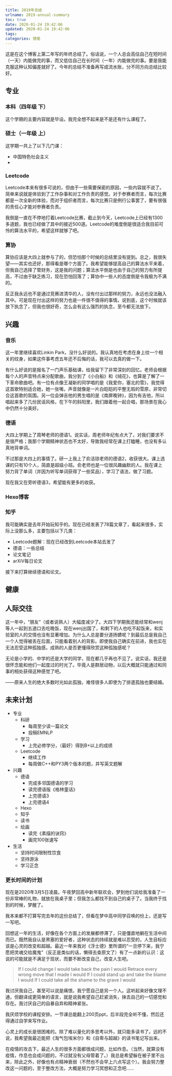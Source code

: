 ```yaml
---
title: 2019年总结
urlname: 2019-annual-summary
toc: true
date: 2020-01-24 19:42:06
updated: 2020-01-24 19:42:06
tags:
categories: 随笔
---
```


这是在这个博客上第二年写的年终总结了。俗话说，一个人总会高估自己在短时间（一天）内能做完的事，而又低估自己在长时间（一年）内能做完的事。要是我能克服这种认知偏差就好了。今年的总结不准备再写成流水账，分不同方向总结比较好。

<!--more-->

## 专业

### 本科（四年级 下）

这个学期的主要内容就是毕设。我完全想不起来是不是还有什么课程了。

### 硕士（一年级 上）

这学期一共上了以下几门课：

* 中国特色社会主义
* 

### Leetcode

Leetcode本来有很多可说的，但由于一些需要保密的原因，一些内容就不说了。简单来说就是体验到了工作杂事和对工作负责的感觉。对于参赛者而言，每次比赛都是一次全新的体验，而对于组织者而言，每次比赛只是例行公事罢了，要有很强的责任心才能对参赛者负责。

我倒是一直在不停地打着Leetcode比赛，截止到今天，Leetcode上已经有1300多道题，我也已经做了其中的接近500道。Leetcode的难度倒是很适合我目前可怜的算法水平的，希望这样就够了吧。

### 算协

算协应该是大四上就参与了的，但恐怕那个时候的总结里没有提到。总之，我很失望——其实也还好，那得看是哪个方面了。我希望能够提高自己的算法水平来着，但我自己选择了管财务，这是我的问题；算法水平倒是也由于自己的努力有所提高，不过由于缺乏练习，现在恐怕回落了；算协中一些人的态度倒是令我极为不满的。

反正我永远也不是通过竞赛进清华的人，没有付出过那样的努力，永远也没法融入其中。可是现在付出这样的努力也是一件很不值得的事情。说到底，这个时候就该放下执念了，但我也很好奇，怎么会有这么强烈的执念，至今都无法放下。

## 兴趣

### 音乐

这一年里继续喜欢Linkin Park，没什么好说的。我认真地在考虑在身上纹一个相关的纹身，如果这件事考虑五年还不后悔的话，我可以去真的做一下。

有什么好说的是报名了一门声乐基础课，给我留下了非常深刻的回忆。老师会根据每个人的声音特点来分配歌曲，我分到了《小白船》和《绒花》，也算是了解了一下革命歌曲吧。有一位有点像王凝新的同学唱的是《我爱你，塞北的雪》，我觉得这首歌特别适合她，她一张嘴，声音就像是一片白皑皑的平整无瑕的雪原，非常切合这首歌的氛围。另一位会弹吉他的男生唱的是《南屏晚钟》，因为有吉他，所以唱起来多了几份民谣风格，在下午的斜阳里，我们跟着他一起合唱，那场景在我心中仍然十分美好。

### 德语

大四上学期上了周琴老师的德语1。说实话，周老师年纪有点大了，对我们要求不是很严格；我那个学期精神状态也不太好，导致我经常在课上打瞌睡，也没有多认真地背单词。

不过那是大四上的事情了。研一上我上了俞洁琼老师的德语2，收获很大。课上选课的只有10个人，简直是超级小班。俞老师也是一位很风趣幽默的人。我在课上努力背了单词（并因为听写单词获得了一些奖品），学习了语法，做了习题。

现在我又在旁听德语3，希望能有更多的收获。

### Hexo博客

### 知乎

我可能确实是去年开始玩知乎的。现在已经发表了78篇文章了，看起来很多，实际上没那么多，主要包括以下几类：

* Leetcode题解：现在已经改到Leetcode本站去发了
* 德语：一些总结
* 论文笔记
* arXiV每日论文

接下来打算继续德语和论文。

## 健康

## 人际交往

这一年中，“朋友”（或者说熟人）大幅度减少了。大四下学期我还能经常和wenj等人一起到五道口去吃晚饭，现在wenj出国了，和剩下的人也吃不起饭来，和实验室的人的交情也没有显著增加。为什么人总是要分道扬镳呢？到最后总是我自己一个人觉得被丢在后面，只能看着别人的背影。即使我自己确实在前进，我也实在无法忍受这种孤独感。成熟的人是否更懂得欣赏这种孤独感呢？

无论是小学的、中学的还是大学的同学，现在都几乎再也不见了。说实话，我还是很怀念能和他们一起度过的时光了。毕竟人是群居动物，以后大概就只能通过和同事的相处获得这种感觉了吧。

——原来人生的绝大多数时光如此孤独，难怪很多人即使为了排遣孤独也要结婚。

## 未来计划

* 专业
  * 科研
    * 每周至少读一篇论文
    * 投稿EMNLP
  * 学习
    * 上完必修学分，（最好）得到B+以上的成绩
  * Leetcode
    * 继续工作
    * 每周做C++和PY3两个版本的题，并写英文题解
* 兴趣
  * 德语
    * 完成多邻国德语的学习
    * 读完德语版《格林童话》
    * 上完德语3
    * 上完德语4
  * Hexo
  * 知乎
  * 读书
  * 绘画
    * 读完《素描的诀窍》
    * 画完100张速写
* 生活
  * 坚持时间限制性饮食
  * 坚持游泳
  * 学习正念

### 更长时间的计划

现在是2020年3月5日凌晨。午夜梦回高中新年联欢会，梦到他们说给我准备了一份非常棒的礼物，就放在我桌子里；但我怎么都找不到自己的桌子了。当我终于找到的时候，梦醒了。

我本来都不打算写完去年的这份总结了，但看在梦中高中同学召唤的份上，还是写一写吧。

回想这一年的生活，好像在各个方面上的发展都停滞了，只是僵直地躺在生活中间而已。既然我自认是黑塞的爱好者，这种状态的持续就是难以忍受的，人生目标应该是心灵的改变和超越。最近一年来我对《浮士德》里所谓的“一旦停下来，我宁愿把灵魂交给魔鬼”（反正是类似的话，懒得去查原文了）有了一点新的认识：这说的可能就是不满足于现状，而要不断改变自己，改变人生吧。

>If I could change I would take back the pain I would
>Retrace every wrong move that I made I would
>If I could stand up and take the blame I would
>If I could take all the shame to the grave I would

我讨厌我自己，甚至可以说是痛恨。我宁愿自己是另一个人。这听起来好像文理不通，但翻译成更简单的语言，就是说我希望自己赶紧消失，抹去自己的一切感觉和存在。我讨厌自己的自暴自弃和精神紧张。

我厌烦学校的课程安排。一节课总能翻上200页ppt，后半段完全听不懂，然后还得通过自学来写作业。

心灵上的成长是很困难的。除了难以量化的多思考以外，就只能多读书了。远的不说，我希望我最近能把《淘气包埃米尔》和《自卑与超越》的读书笔记写出来。

在疫情的攻击下，最近人生的很多方面都很成问题，比如作息。（当然，就算没有疫情，作息也会成问题的，不过就没有父母管着了。）我总是希望躲在被子里不出来，除此之外，好像也有点精神衰弱（不然也不会早上六点写这个）。我会努力整改这一问题的，至于整改方法，大概是努力学习冥想和正念吧……
